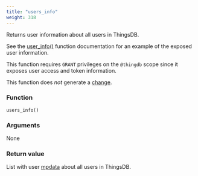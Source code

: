 ```yaml
---
title: "users_info"
weight: 318
---
```


Returns user information about all users in ThingsDB.

See the [user_info()](../../thingsdb-api/user_info) function documentation for an example of the exposed user information.

This function requires `GRANT` privileges on the `@thingdb` scope since it
exposes user access and token information.

This function does *not* generate a [change](../../overview/changes).

### Function

`users_info()`

### Arguments

None

### Return value

List with user [mpdata](../../data-types/mpdata) about all users in ThingsDB.

